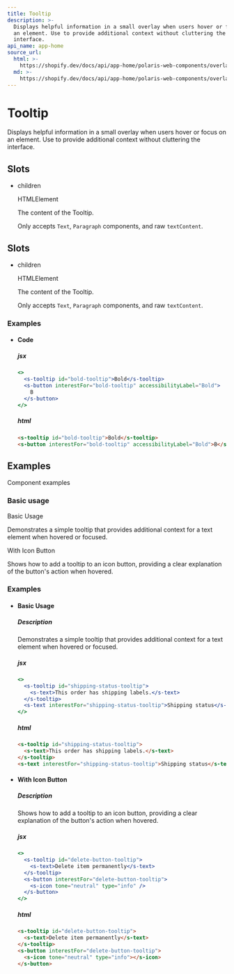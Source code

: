 ```yaml
---
title: Tooltip
description: >-
  Displays helpful information in a small overlay when users hover or focus on
  an element. Use to provide additional context without cluttering the
  interface.
api_name: app-home
source_url:
  html: >-
    https://shopify.dev/docs/api/app-home/polaris-web-components/overlays/tooltip
  md: >-
    https://shopify.dev/docs/api/app-home/polaris-web-components/overlays/tooltip.md
---
```


# Tooltip

Displays helpful information in a small overlay when users hover or focus on an element. Use to provide additional context without cluttering the interface.

## Slots

* children

  HTMLElement

  The content of the Tooltip.

  Only accepts `Text`, `Paragraph` components, and raw `textContent`.

## Slots

* children

  HTMLElement

  The content of the Tooltip.

  Only accepts `Text`, `Paragraph` components, and raw `textContent`.

### Examples

* #### Code

  ##### jsx

  ```jsx
  <>
    <s-tooltip id="bold-tooltip">Bold</s-tooltip>
    <s-button interestFor="bold-tooltip" accessibilityLabel="Bold">
      B
    </s-button>
  </>
  ```

  ##### html

  ```html
  <s-tooltip id="bold-tooltip">Bold</s-tooltip>
  <s-button interestFor="bold-tooltip" accessibilityLabel="Bold">B</s-button>
  ```

## Examples

Component examples

### Basic usage

Basic Usage

Demonstrates a simple tooltip that provides additional context for a text element when hovered or focused.

With Icon Button

Shows how to add a tooltip to an icon button, providing a clear explanation of the button's action when hovered.

### Examples

* #### Basic Usage

  ##### Description

  Demonstrates a simple tooltip that provides additional context for a text element when hovered or focused.

  ##### jsx

  ```jsx
  <>
    <s-tooltip id="shipping-status-tooltip">
      <s-text>This order has shipping labels.</s-text>
    </s-tooltip>
    <s-text interestFor="shipping-status-tooltip">Shipping status</s-text>
  </>
  ```

  ##### html

  ```html
  <s-tooltip id="shipping-status-tooltip">
    <s-text>This order has shipping labels.</s-text>
  </s-tooltip>
  <s-text interestFor="shipping-status-tooltip">Shipping status</s-text>
  ```

* #### With Icon Button

  ##### Description

  Shows how to add a tooltip to an icon button, providing a clear explanation of the button's action when hovered.

  ##### jsx

  ```jsx
  <>
    <s-tooltip id="delete-button-tooltip">
      <s-text>Delete item permanently</s-text>
    </s-tooltip>
    <s-button interestFor="delete-button-tooltip">
      <s-icon tone="neutral" type="info" />
    </s-button>
  </>
  ```

  ##### html

  ```html
  <s-tooltip id="delete-button-tooltip">
    <s-text>Delete item permanently</s-text>
  </s-tooltip>
  <s-button interestFor="delete-button-tooltip">
    <s-icon tone="neutral" type="info"></s-icon>
  </s-button>
  ```
